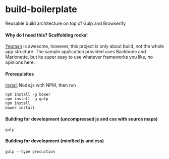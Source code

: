 build-boilerplate
=================
Reusable build architecture on top of Gulp and Browserify

#### Why do I need this? Scaffolding rocks!

[Yeoman](http://yeoman.io/) is awesome, however, this project is only about build, not the whole app structure. The sample application provided uses Backbone and Marionette, but its super easy to use whatever frameworks you like, no opinions here.

#### Prerequisites

[Install](http://nodejs.org/) Node.js with NPM, then run
```
npm install -g bower
npm install -g gulp
npm install
bower install
```
#### Building for development (uncompressed js and css with source maps)
`gulp`
#### Building for development (minified js and css)
`gulp --type procuction`
